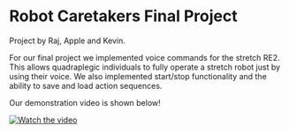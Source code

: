 # Robot Caretakers Final Project

Project by Raj, Apple and Kevin.

For our final project we implemented voice commands for the stretch RE2. This allows quadraplegic individuals to fully operate a stretch robot just by using their voice. We also implemented start/stop functionality and the ability to save and load action sequences. 

Our demonstration video is shown below!

[![Watch the video](https://i.stack.imgur.com/Vp2cE.png)](https://youtu.be/vt5fpE0bzSY)

